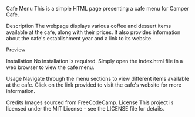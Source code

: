 Cafe Menu
This is a simple HTML page presenting a cafe menu for Camper Cafe.

Description
The webpage displays various coffee and dessert items available at the cafe, along with their prices. It also provides information about the cafe's establishment year and a link to its website.

Preview

Installation
No installation is required. Simply open the index.html file in a web browser to view the cafe menu.

Usage
Navigate through the menu sections to view different items available at the cafe. Click on the link provided to visit the cafe's website for more information.

Credits
Images sourced from FreeCodeCamp.
License
This project is licensed under the MIT License - see the LICENSE file for details.
